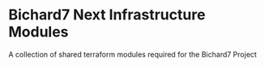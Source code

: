 # Bichard7 Next Infrastructure Modules

A collection of shared terraform modules required for the Bichard7 Project
